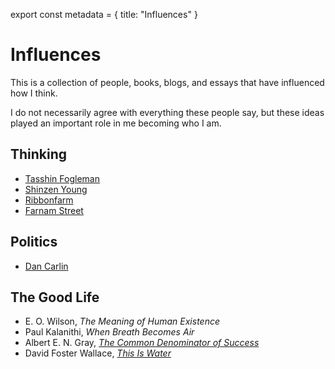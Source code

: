 export const metadata = {
title: "Influences"
}


# Influences

This is a collection of people, books, blogs, and essays that have
influenced how I think.

I do not necessarily agree with everything these people say, but these
ideas played an important role in me becoming who I am.


## Thinking

-   [Tasshin Fogleman](https://tasshin.com)
-   [Shinzen Young](https://www.shinzen.org/about/)
-   [Ribbonfarm](https://ribonfarm.com)
-   [Farnam Street](https://fs.blog)


## Politics

-   [Dan Carlin](https://www.dancarlin.com/product-category/common-sense-with-dan-carlin/)


## The Good Life

-   E. O. Wilson, *The Meaning of Human Existence*
-   Paul Kalanithi, *When Breath Becomes Air*
-   Albert E. N. Gray, [*The Common Denominator of Success*](https://fs.blog/great-talks/common-denominator-success-albert-gray/)
-   David Foster Wallace, [*This Is Water*](https://fs.blog/2012/04/david-foster-wallace-this-is-water/)

